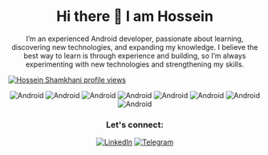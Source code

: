 <!--
**HoseinSadonasl/HoseinSadonasl** is a ✨ _special_ ✨ repository because its `README.md` (this file) appears on your GitHub profile.

Here are some ideas to get you started:


- 🔭 I’m currently working on ...
- 🌱 I’m currently learning ...
- 👯 I’m looking to collaborate on ...
- 🤔 I’m looking for help with ...
- 💬 Ask me about ...
- 📫 How to reach me: ...
- 😄 Pronouns: ...
- ⚡ Fun fact: ...
-->
<h1 align="center">Hi there 👋 I am Hossein</h1>
<p align="center">
I’m an experienced Android developer, passionate about learning, discovering new technologies, and expanding my knowledge. I believe the best way to learn is through experience and building, so I’m always experimenting with new technologies and strengthening my skills.
</p>

[![Hossein Shamkhani profile views](https://u8views.com/api/v1/github/profiles/58330824/views/day-week-month-total-count.svg)](https://u8views.com/github/sham-h93)


<div align="center">
  
 ![Android](https://img.shields.io/badge/Android-3DDC84?logo=android&logoColor=white) ![Android](https://img.shields.io/badge/Kotlin-%237F52FF.svg?logo=kotlin&logoColor=white) ![Android](https://img.shields.io/badge/Java-%23ED8B00.svg?logo=openjdk&logoColor=white) ![Android](https://img.shields.io/badge/Jetpack_Compose-2EC781) ![Android](https://img.shields.io/badge/MVI-4FAFd5) ![Android](https://img.shields.io/badge/MVVM-c1b91b) ![Android](https://img.shields.io/badge/KMP-7F82FF) ![Android](https://img.shields.io/badge/CMP-4285F4) 

### Let's connect:
[![LinkedIn](https://custom-icon-badges.demolab.com/badge/LinkedIn-0A66C2?logo=linkedin-white&logoColor=fff)](https://www.linkedin.com/in/hosseinshamkhani) [![Telegram](https://img.shields.io/badge/Telegram-2CA5E0?logo=telegram&logoColor=white)](https://t.me/shamkhanihossein)
<br/>  
 
